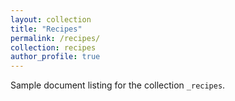```yaml
---
layout: collection
title: "Recipes"
permalink: /recipes/
collection: recipes
author_profile: true
---
```


Sample document listing for the collection `_recipes`.